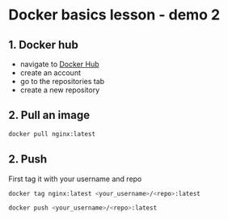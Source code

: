 # Docker basics lesson - demo 2

## 1. Docker hub
- navigate to [Docker Hub](https://hub.docker.com)
- create an account
- go to the repositories tab
- create a new repository


## 2. Pull an image
```sh
docker pull nginx:latest
```


## 2. Push
First tag it with your username and repo
```sh
docker tag nginx:latest <your_username>/<repo>:latest
```

```sh
docker push <your_username>/<repo>:latest
```